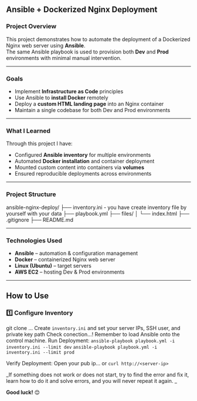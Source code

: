 ## Ansible + Dockerized Nginx Deployment

###  Project Overview
This project demonstrates how to automate the deployment of a Dockerized Nginx web server using **Ansible**.  
The same Ansible playbook is used to provision both **Dev** and **Prod** environments with minimal manual intervention.

---

###  Goals
- Implement **Infrastructure as Code** principles
- Use Ansible to **install Docker** remotely
- Deploy a **custom HTML landing page** into an Nginx container
- Maintain a single codebase for both Dev and Prod environments

---

###  What I Learned
Through this project I have:
- Configured **Ansible inventory** for multiple environments
- Automated **Docker installation** and container deployment
- Mounted custom content into containers via **volumes**
- Ensured reproducible deployments across environments

---

###  Project Structure

ansible-nginx-deploy/
├── inventory.ini      -  you have create inventory file by yourself with your data
├── playbook.yml
├── files/
│   └── index.html
├── .gitignore
├── README.md

---

### Technologies Used
- **Ansible** – automation & configuration management
- **Docker** – containerized Nginx web server
- **Linux (Ubuntu)** – target servers
- **AWS EC2** – hosting Dev & Prod environments

---

##  How to Use

### 1️⃣ Configure Inventory
git clone ...
Create  `inventory.ini` and set your server IPs, SSH user, and private key path
Check conection...!
Remember to load Ansible onto the control machine.
Run Deployment:
`ansible-playbook playbook.yml -i inventory.ini --limit dev`
`ansible-playbook playbook.yml -i inventory.ini --limit prod`

Verify Deployment:
Open your pub ip... or `curl http://<server-ip>`

_If something does not work or does not start, try to find the error and fix it, learn how to do it and solve errors, and you will never repeat it again.
_

**Good luck!** 😊










